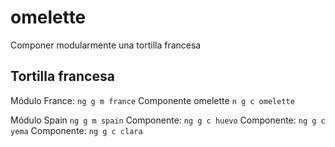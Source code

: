 # omelette
Componer modularmente una tortilla francesa


Tortilla francesa
------------------
Módulo France: `ng g m france`
Componente omelette `n g c omelette`

Módulo Spain `ng g m spain`
Componente: `ng g c huevo`
Componente: `ng g c yema`
Componente: `ng g c clara`

